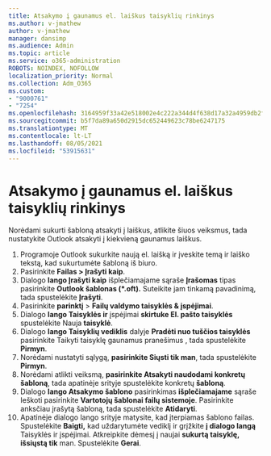 ```yaml
---
title: Atsakymo į gaunamus el. laiškus taisyklių rinkinys
ms.author: v-jmathew
author: v-jmathew
manager: dansimp
ms.audience: Admin
ms.topic: article
ms.service: o365-administration
ROBOTS: NOINDEX, NOFOLLOW
localization_priority: Normal
ms.collection: Adm_O365
ms.custom:
- "9000761"
- "7254"
ms.openlocfilehash: 3164959f33a42e518002e4c222a344d4f638d17a32a4959db2f903ce5cb14d81
ms.sourcegitcommit: b5f7da89a650d2915dc652449623c78be6247175
ms.translationtype: MT
ms.contentlocale: lt-LT
ms.lasthandoff: 08/05/2021
ms.locfileid: "53915631"
---
```

# <a name="set-up-rules-to-reply-to-incoming-emails"></a>Atsakymo į gaunamus el. laiškus taisyklių rinkinys

Norėdami sukurti šabloną atsakyti į laiškus, atlikite šiuos veiksmus, tada nustatykite Outlook atsakyti į kiekvieną gaunamus laiškus.

1. Programoje Outlook sukurkite naują el. laišką ir įveskite temą ir laiško tekstą, kad sukurtumėte šabloną iš biuro.
2. Pasirinkite **Failas > Įrašyti kaip**.
3. Dialogo **lango Įrašyti kaip** išplečiamajame sąraše **Įrašomas** tipas pasirinkite **Outlook šablonas (*.oft).** Suteikite jam tinkamą pavadinimą, tada spustelėkite **Įrašyti**.
4. Pasirinkite **parinktį**  >  **Failų valdymo taisyklės & įspėjimai**.
5. Dialogo **lango Taisyklės ir** įspėjimai **skirtuke El. pašto taisyklės** spustelėkite Nauja **taisyklė**.
6. Dialogo **lango Taisyklių vediklis** dalyje **Pradėti nuo tuščios taisyklės** pasirinkite Taikyti taisyklę gaunamus pranešimus , tada spustelėkite **Pirmyn**. 
7. Norėdami nustatyti sąlygą, **pasirinkite Siųsti tik man**, tada spustelėkite **Pirmyn**.
8. Norėdami atlikti veiksmą, **pasirinkite Atsakyti naudodami konkretų šabloną**, tada apatinėje srityje spustelėkite konkretų **šabloną**.
9. Dialogo **lango Atsakymo šablono** pasirinkimas **išplečiamajame** sąraše Ieškoti pasirinkite **Vartotojų šablonai failų sistemoje**. Pasirinkite anksčiau įrašytą šabloną, tada spustelėkite **Atidaryti**.
10. Apatinėje dialogo lango srityje matysite, kad įterpiamas šablono failas. Spustelėkite **Baigti,** kad uždarytumėte vediklį ir grįžkite **į dialogo langą** Taisyklės ir įspėjimai. Atkreipkite dėmesį į naujai **sukurtą taisyklę, išsiųstą tik** man. Spustelėkite **Gerai**.
